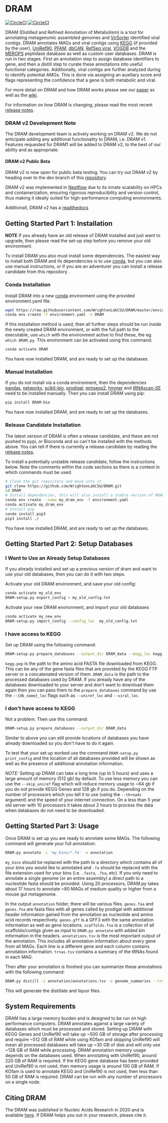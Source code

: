 # DRAM
[![CircleCI](https://circleci.com/gh/WrightonLabCSU/DRAM/tree/master.svg?style=svg)](https://circleci.com/gh/WrightonLabCSU/DRAM/tree/master)
[![CircleCI](https://img.shields.io/conda/dn/bioconda/dram.svg?label=Bioconda)](https://anaconda.org/bioconda/dram)

DRAM (Distilled and Refined Annotation of Metabolism) is a tool for annotating metagenomic assembled genomes and [VirSorter](https://github.com/simroux/VirSorter) identified viral contigs. DRAM annotates MAGs and viral contigs using [KEGG](https://www.kegg.jp/) (if provided by the user), [UniRef90](https://www.uniprot.org/), [PFAM](https://pfam.xfam.org/), [dbCAN](http://bcb.unl.edu/dbCAN2/), [RefSeq viral](https://www.ncbi.nlm.nih.gov/genome/viruses/), [VOGDB](http://vogdb.org/) and the [MEROPS](https://www.ebi.ac.uk/merops/) peptidase database as well as custom user databases. DRAM is run in two stages. First an annotation step to assign database identifiers to gene, and then a distill step to curate these annotations into useful functional categories. Additionally, viral contigs are further analyzed during to identify potential AMGs. This is done via assigning an auxiliary score and flags representing the confidence that a gene is both metabolic and viral.

For more detail on DRAM and how DRAM works please see our [paper](https://academic.oup.com/nar/article/48/16/8883/5884738) as well as the [wiki](https://github.com/WrightonLabCSU/DRAM/wiki).

For information on how DRAM is changing, please read the most recent [release notes](https://github.com/WrightonLabCSU/DRAM/releases/latest).

### DRAM v2 Development Note

The DRAM development team is actively working on DRAM v2. We do not anticipate adding any additional functionality to DRAM, i.e. DRAM v1. Features requested for DRAM1 will be added to DRAM v2, to the best of our ability and as appropriate. 

#### DRAM v2 Public Beta

DRAM v2 is now open for public beta testing. You can try out DRAM v2 by heading over to the dev branch of this [repository](https://github.com/WrightonLabCSU/DRAM/tree/dev)

DRAM v2 was implemented in [Nextflow](https://www.nextflow.io) due to its innate scalability on HPCs and containerization, ensuring rigorous reproducibility and version control, thus making it ideally suited for high-performance computing environments. 

Additionall, DRAM v2 has a [readthedocs](https://dramit.readthedocs.io/en/latest/)

## Getting Started Part 1: Installation

**NOTE** If you already have an old release of DRAM installed and just want to upgrade, then please read the set-up step before you remove your old environment.

To install DRAM you also must install some dependencies. The easiest way to install both DRAM and its dependencies is to use [conda](https://docs.conda.io/en/latest/miniconda.html),  but you can also use manual instructions, or if you are an adventurer you can install a release candidate from this repository .
   
### Conda Installation

Install DRAM into a new [conda](https://docs.conda.io/en/latest/) environment using the provided
environment.yaml file.
```bash
wget https://raw.githubusercontent.com/WrightonLabCSU/DRAM/master/environment.yaml
conda env create -f environment.yaml -n DRAM
```
If this installation method is used, then all further steps should be run inside the newly created DRAM environment, or with the full path to the executable, use `which` with the environment active to find these, the eg. `which DRAM.py`. This environment can be activated using this command:
```bash
conda activate DRAM
```

You have now installed DRAM, and are ready to set up the databases.

### Manual Installation

If you do not install via a conda environment, then the dependencies [pandas](https://pandas.pydata.org/), [networkx](https://networkx.github.io/), [scikit-bio](http://scikit-bio.org/), [prodigal](https://github.com/hyattpd/Prodigal), [mmseqs2](https://github.com/soedinglab/mmseqs2), [hmmer](http://hmmer.org/) and [tRNAscan-SE](http://lowelab.ucsc.edu/tRNAscan-SE/) need to be installed manually. Then you can install DRAM using pip:
```bash
pip install DRAM-bio
```

You have now installed DRAM, and are ready to set up the databases.

### Release Candidate Installation

The latest version of DRAM is often a release candidate, and these are not pushed to pypi, or Bioconda and so can't be installed with the methods above. You can tell if there is currently a release candidate by reading the [release notes](https://github.com/WrightonLabCSU/DRAM/releases).

To install a potentially unstable release candidate, follow the instructions below. Note the comments within the code sections as there is a context in which commands must be used.

```bash
# Clone the git repository and move into it
git clone https://github.com/WrightonLabCSU/DRAM.git
cd DRAM
# Install dependencies, this will also install a stable version of DRAM that will then be replaced.
conda env create --name my_dram_env -f environment.yaml
conda activate my_dram_env
# Install pip
conda install pip3
pip3 install ./
```

You have now installed DRAM, and are ready to set up the databases.


## Getting Started Part 2: Setup Databases

### I Want to Use an Already Setup Databases

If you already installed and set up a previous version of dram and want to use your old databases, then you can do it with two steps.

Activate your old DRAM environment, and save your old config:

```bash
conda activate my_old_env
DRAM-setup.py export_config > my_old_config.txt
```

Activate your new DRAM environment, and import your old databases

```bash
conda activate my_new_env
DRAM-setup.py import_config --config_loc  my_old_config.txt
```

### I have access to KEGG

Set up DRAM using the following command:

```bash
DRAM-setup.py prepare_databases --output_dir DRAM_data --kegg_loc kegg.pep
```

`kegg.pep` is the path to the amino acid FASTA file downloaded from KEGG. This can be any of the gene fasta files that are provided by the KEGG FTP server or a concatenated version of them. `DRAM_data` is the path  to the processed databases used by DRAM. If you already have any of the databases downloaded to your server and don't want to download them again then you can pass them to the `prepare_databases` command by use the `--{db_name}_loc` flags such as `--uniref_loc` and `--viral_loc`.

### I don't have access to KEGG

Not a problem. Then use this command:

```bash
DRAM-setup.py prepare_databases --output_dir DRAM_data
```

Similar to above you can still provide locations of databases you have already downloaded so you don't have to do it
again.

To test that your set up worked use the command `DRAM-setup.py print_config` and the location of all databases provided
will be shown as well as the presence of additional annotation information.

*NOTE:* Setting up DRAM can take a long time (up to 5 hours) and uses a large amount of memory (512 gb) by default. To
use less memory you can use the `--skip_uniref` flag which will reduce memory usage to ~64 gb if you do not provide KEGG
 Genes and 128 gb if you do. Depending on the number of processors which you tell  it to use (using the `--threads`
argument) and the speed of your internet connection. On a less than 5 year old server with 10 processors it takes about
 2 hours to process the data when databases do not need to be downloaded.

## Getting Started Part 3: Usage

Once DRAM is set up you are ready to annotate some MAGs. The following command will generate your full annotation:

```bash
DRAM.py annotate -i 'my_bins/*.fa' -o annotation
```

`my_bins` should be replaced with the path to a directory which contains all of your bins you would like to annotated and `.fa` should be replaced with the file extension used for your bins (i.e. `.fasta`, `.fna`, etc). If you only need to annotate a single genome (or an entire assembly) a direct path to a nucleotide fasta should be provided. Using 20 processors, DRAM.py takes about 17 hours to annotate ~80 MAGs of medium quality or higher from a mouse gut metagenome.

In the output `annotation` folder, there will be various files. `genes.faa` and `genes.fna` are fasta files with all genes called by prodigal with additional header information gained from the annotation as nucleotide and amino acid records respectively. `genes.gff` is a GFF3 with the same annotation information as well as gene locations. `scaffolds.fna` is a collection of all scaffolds/contigs given as input to `DRAM.py annotate` with added bin information in the headers. `annotations.tsv` is the most important output of the annotation. This includes all annotation information about every gene from all MAGs. Each line is a different gene and each column contains annotation information. `trnas.tsv` contains a summary of the tRNAs found in each MAG.

Then after your annotation is finished you can summarize these annotations with the following command:

```bash
DRAM.py distill -i annotation/annotations.tsv -o genome_summaries --trna_path annotation/trnas.tsv --rrna_path annotation/rrnas.tsv
```
This will generate the distillate and liquor files.

## System Requirements
DRAM has a large memory burden and is designed to be run on high performance computers. DRAM annotates against a large
variety of databases which must be processed and stored. Setting up DRAM with KEGG Genes and UniRef90 will take up ~500
GB of storage after processing and require ~512 GB of RAM while using KOfam and skipping UniRef90 will mean all
processed databases will take up ~30 GB of disk and will only use ~128 GB of RAM while processing. DRAM annotation
memory usage depends on the databases used. When annotating with UniRef90, around 220 GB of RAM is required. If the KEGG
gene database has been provided and UniRef90 is not used, then memory usage is around 100 GB of RAM. If KOfam is used to
annotate KEGG and UniRef90 is not used, then less than 50 GB of RAM is required. DRAM can be run with any number of
processors on a single node.

## Citing DRAM
The DRAM was published in Nucleic Acids Research in 2020 and is available [here](https://academic.oup.com/nar/article/48/16/8883/5884738). If
DRAM helps you out in your research, please cite it.



